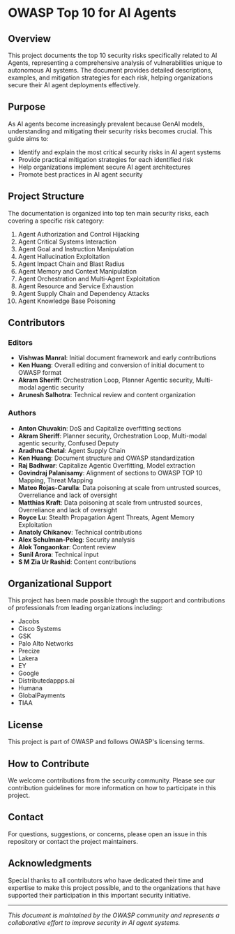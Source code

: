 
# OWASP Top 10 for AI Agents

## Overview
This project documents the top 10 security risks specifically related to AI Agents, representing a comprehensive analysis of vulnerabilities unique to autonomous AI systems. The document provides detailed descriptions, examples, and mitigation strategies for each risk, helping organizations secure their AI agent deployments effectively.

## Purpose
As AI agents become increasingly prevalent because GenAI models, understanding and mitigating their security risks becomes crucial. This guide aims to:
- Identify and explain the most critical security risks in AI agent systems
- Provide practical mitigation strategies for each identified risk
- Help organizations implement secure AI agent architectures
- Promote best practices in AI agent security

## Project Structure
The documentation is organized into top ten main security risks, each covering a specific risk category:
1. Agent Authorization and Control Hijacking
2. Agent Critical Systems Interaction
3. Agent Goal and Instruction Manipulation
4. Agent Hallucination Exploitation
5. Agent Impact Chain and Blast Radius
6. Agent Memory and Context Manipulation
7. Agent Orchestration and Multi-Agent Exploitation
8. Agent Resource and Service Exhaustion
9. Agent Supply Chain and Dependency Attacks
10. Agent Knowledge Base Poisoning

## Contributors

### Editors
- **Vishwas Manral**: Initial document framework and early contributions
- **Ken Huang**: Overall editing and conversion of initial document to OWASP format
- **Akram Sheriff**: Orchestration Loop, Planner Agentic security, Multi-modal agentic security
- **Arunesh Salhotra**: Technical review and content organization

### Authors
- **Anton Chuvakin**: DoS and Capitalize overfitting sections
- **Akram Sheriff**: Planner security, Orchestration Loop, Multi-modal agentic security, Confused Deputy
- **Aradhna Chetal**: Agent Supply Chain
- **Ken Huang**: Document structure and OWASP standardization
- **Raj Badhwar**: Capitalize Agentic Overfitting, Model extraction
- **Govindraj Palanisamy**: Alignment of sections to OWASP TOP 10 Mapping, Threat Mapping
- **Mateo Rojas-Carulla**: Data poisoning at scale from untrusted sources, Overreliance and lack of oversight
- **Matthias Kraft**: Data poisoning at scale from untrusted sources, Overreliance and lack of oversight
- **Royce Lu**: Stealth Propagation Agent Threats, Agent Memory Exploitation
- **Anatoly Chikanov**: Technical contributions
- **Alex Schulman-Peleg**: Security analysis
- **Alok Tongaonkar**: Content review
- **Sunil Arora**: Technical input
- **S M Zia Ur Rashid**: Content contributions

## Organizational Support
This project has been made possible through the support and contributions of professionals from leading organizations including:
- Jacobs
- Cisco Systems
- GSK
- Palo Alto Networks
- Precize
- Lakera
- EY
- Google
- Distributedappps.ai
- Humana
- GlobalPayments
- TIAA

## License
This project is part of OWASP and follows OWASP's licensing terms.

## How to Contribute
We welcome contributions from the security community. Please see our contribution guidelines for more information on how to participate in this project.

## Contact
For questions, suggestions, or concerns, please open an issue in this repository or contact the project maintainers.

## Acknowledgments
Special thanks to all contributors who have dedicated their time and expertise to make this project possible, and to the organizations that have supported their participation in this important security initiative.

---

*This document is maintained by the OWASP community and represents a collaborative effort to improve security in AI agent systems.*
